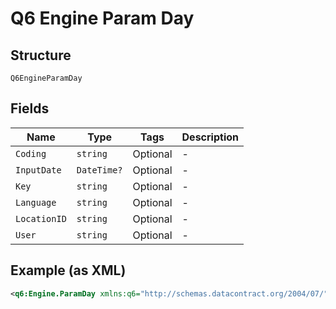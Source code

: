 
# Q6 Engine Param Day

## Structure

`Q6EngineParamDay`

## Fields

| Name | Type | Tags | Description |
|  --- | --- | --- | --- |
| `Coding` | `string` | Optional | - |
| `InputDate` | `DateTime?` | Optional | - |
| `Key` | `string` | Optional | - |
| `Language` | `string` | Optional | - |
| `LocationID` | `string` | Optional | - |
| `User` | `string` | Optional | - |

## Example (as XML)

```xml
<q6:Engine.ParamDay xmlns:q6="http://schemas.datacontract.org/2004/07/" />
```

